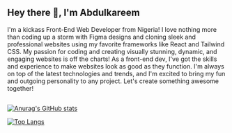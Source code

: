 ## Hey there 👋, I'm Abdulkareem
I'm a kickass Front-End Web Developer from Nigeria! I love nothing more than coding up a storm with Figma designs and cloning sleek and professional websites using my favorite frameworks like React and Tailwind CSS. My passion for coding and creating visually stunning, dynamic, and engaging websites is off the charts! As a front-end dev, I've got the skills and experience to make websites look as good as they function. I'm always on top of the latest technologies and trends, and I'm excited to bring my fun and outgoing personality to any project. Let's create something awesome together!
##

[![Anurag's GitHub stats](https://github-readme-stats.vercel.app/api?username=Abdulkareem1094&show_icons=true&theme=radical)](https://github.com/anuraghazra/github-readme-stats)

[![Top Langs](https://github-readme-stats.vercel.app/api/top-langs/?username=Abdulkareem1094&layout=compact)](https://github.com/anuraghazra/github-readme-stats)

<!-- <a href="https://github.com/#">
  <img align="center" src="https://github-readme-stats.vercel.app/api/pin/?username=Abdulkareem1094&repo=#" />
</a>
<a href="https://github.com/#">
  <img align="center" src="https://github-readme-stats.vercel.app/api/pin/?username=Abdulkareem1094&repo=#" />
</a> -->
